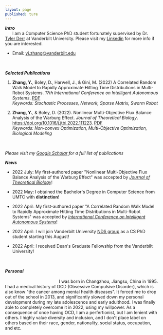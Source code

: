 ```yaml
---
layout: page
published: ture
---
```

***Intro***  
&nbsp;&nbsp;&nbsp;&nbsp;&nbsp;&nbsp;I am a Computer Science PhD student fortunately supervised by Dr. [Tyler Derr](https://tylersnetwork.github.io/) at Vanderbilt University. Please visit my [Linkedin](https://www.linkedin.com/in/yi-marcel-zhang/) for more info if you are interested. 

- Email: <yi.zhang@vanderbilt.edu>
&nbsp;&nbsp;&nbsp;&nbsp;&nbsp;&nbsp;&nbsp;&nbsp;&nbsp;&nbsp;&nbsp;&nbsp;&nbsp;&nbsp;&nbsp;&nbsp;&nbsp;&nbsp;&nbsp;&nbsp;&nbsp;&nbsp;&nbsp;&nbsp;&nbsp;&nbsp;&nbsp;&nbsp;&nbsp;&nbsp;&nbsp;&nbsp;&nbsp;&nbsp;&nbsp;&nbsp;&nbsp;&nbsp;&nbsp;&nbsp;&nbsp;&nbsp;&nbsp;&nbsp;&nbsp;&nbsp;&nbsp;&nbsp;&nbsp;&nbsp;&nbsp;&nbsp;&nbsp;&nbsp;&nbsp;&nbsp;&nbsp;&nbsp;&nbsp;&nbsp;&nbsp;&nbsp;&nbsp;&nbsp;&nbsp;&nbsp;&nbsp;&nbsp;&nbsp;&nbsp;&nbsp;&nbsp;&nbsp;&nbsp;&nbsp;&nbsp;&nbsp;&nbsp;&nbsp;&nbsp;&nbsp;&nbsp;&nbsp;&nbsp;&nbsp;&nbsp;&nbsp;&nbsp;&nbsp;&nbsp;&nbsp;&nbsp;&nbsp;&nbsp;&nbsp;&nbsp;&nbsp;&nbsp;&nbsp;&nbsp;&nbsp;&nbsp;&nbsp;&nbsp;&nbsp;&nbsp;&nbsp;&nbsp;&nbsp;&nbsp;&nbsp;&nbsp;&nbsp;&nbsp;&nbsp;&nbsp;&nbsp;&nbsp;&nbsp;&nbsp;&nbsp;&nbsp;&nbsp;&nbsp;&nbsp;&nbsp;&nbsp;&nbsp;&nbsp;&nbsp;&nbsp;&nbsp;&nbsp;&nbsp;&nbsp;&nbsp;&nbsp;&nbsp;&nbsp;


***Selected Publications***
1. **Zhang, Y.**, Boley, D., Harwell, J., & Gini, M. (2022) A Correlated Random Walk Model to Rapidly Approximate Hitting Time Distributions in Multi-Robot Systems. *17th International Conference on Intelligent Autonomous Systems*. [PDF](https://yizhan2854.github.io/swarmrobot.pdf)  
*Keywords: Stochastic Processes, Network, Sparse Matrix, Swarm Robot*

2. **Zhang, Y.**, & Boley, D. (2022). Nonlinear Multi-Objective Flux Balance Analysis of the Warburg Effect. *Journal of Theoretical Biology*. https://doi.org/10.1016/j.jtbi.2022.111223. [PDF](https://yizhan2854.github.io/biooptimization.pdf)  
*Keywords: Non-convex Optimization, Multi-Objective Optimization, Biological Modeling*
&nbsp;&nbsp;&nbsp;&nbsp;&nbsp;&nbsp;&nbsp;&nbsp;&nbsp;&nbsp;&nbsp;&nbsp;&nbsp;&nbsp;&nbsp;&nbsp;&nbsp;&nbsp;&nbsp;&nbsp;&nbsp;&nbsp;&nbsp;&nbsp;&nbsp;&nbsp;&nbsp;&nbsp;&nbsp;&nbsp;&nbsp;&nbsp;&nbsp;&nbsp;&nbsp;&nbsp;&nbsp;&nbsp;&nbsp;&nbsp;&nbsp;&nbsp;&nbsp;&nbsp;&nbsp;&nbsp;&nbsp;&nbsp;&nbsp;&nbsp;&nbsp;&nbsp;&nbsp;&nbsp;&nbsp;&nbsp;&nbsp;&nbsp;&nbsp;&nbsp;&nbsp;&nbsp;&nbsp;&nbsp;&nbsp;&nbsp;&nbsp;&nbsp;&nbsp;&nbsp;&nbsp;&nbsp;&nbsp;&nbsp;&nbsp;&nbsp;&nbsp;&nbsp;&nbsp;&nbsp;&nbsp;&nbsp;&nbsp;&nbsp;&nbsp;&nbsp;&nbsp;&nbsp;&nbsp;&nbsp;&nbsp;&nbsp;&nbsp;&nbsp;&nbsp;&nbsp;&nbsp;&nbsp;&nbsp;&nbsp;&nbsp;&nbsp;&nbsp;&nbsp;&nbsp;&nbsp;&nbsp;&nbsp;&nbsp;&nbsp;&nbsp;&nbsp;&nbsp;&nbsp;&nbsp;&nbsp;&nbsp;&nbsp;&nbsp;&nbsp;&nbsp;&nbsp;&nbsp;&nbsp;&nbsp;&nbsp;&nbsp;&nbsp;&nbsp;&nbsp;&nbsp;&nbsp;&nbsp;&nbsp;&nbsp;&nbsp;&nbsp;&nbsp;&nbsp;

*Please visit my [Google Scholar](https://scholar.google.com/citations?user=bl2VyuYAAAAJ&hl=en) for a full list of publications*

***News***  
- 2022 July: My first-authored paper "Nonlinear Multi-Objective Flux Balance Analysis of the Warburg Effect" was accepted by *[Journal of Theoretical Biology](https://www.journals.elsevier.com/journal-of-theoretical-biology)*!

- 2022 May: I obtained the Bachelor's Degree in Computer Science from UMTC with **distinction**!

- 2022 April: My first-authored paper "A Correlated Random Walk Model to Rapidly Approximate Hitting Time Distributions in Multi-Robot Systems" was accepted by *[International Conference on Intelligent Autonomous Systems](https://www.ias-17.org/)*!

- 2022 April: I will join Vanderbilt University [NDS group](https://nds-vu.github.io/) as a CS PhD student starting this August!

- 2022 April: I received Dean's Graduate Fellowship from the Vanderbilt University!
&nbsp;&nbsp;&nbsp;&nbsp;&nbsp;&nbsp;&nbsp;&nbsp;&nbsp;&nbsp;&nbsp;&nbsp;&nbsp;&nbsp;&nbsp;&nbsp;&nbsp;&nbsp;&nbsp;&nbsp;&nbsp;&nbsp;&nbsp;&nbsp;&nbsp;&nbsp;&nbsp;&nbsp;&nbsp;&nbsp;&nbsp;&nbsp;&nbsp;&nbsp;&nbsp;&nbsp;&nbsp;&nbsp;&nbsp;&nbsp;&nbsp;&nbsp;&nbsp;&nbsp;&nbsp;&nbsp;&nbsp;&nbsp;&nbsp;&nbsp;&nbsp;&nbsp;&nbsp;&nbsp;&nbsp;&nbsp;&nbsp;&nbsp;&nbsp;&nbsp;&nbsp;&nbsp;&nbsp;&nbsp;&nbsp;&nbsp;&nbsp;&nbsp;&nbsp;&nbsp;&nbsp;&nbsp;&nbsp;&nbsp;&nbsp;&nbsp;&nbsp;&nbsp;&nbsp;&nbsp;&nbsp;&nbsp;&nbsp;&nbsp;&nbsp;&nbsp;&nbsp;&nbsp;&nbsp;&nbsp;&nbsp;&nbsp;&nbsp;&nbsp;&nbsp;&nbsp;&nbsp;&nbsp;&nbsp;&nbsp;&nbsp;&nbsp;&nbsp;&nbsp;&nbsp;&nbsp;&nbsp;&nbsp;&nbsp;&nbsp;&nbsp;&nbsp;&nbsp;&nbsp;&nbsp;&nbsp;&nbsp;&nbsp;&nbsp;&nbsp;&nbsp;&nbsp;&nbsp;&nbsp;&nbsp;&nbsp;&nbsp;&nbsp;&nbsp;&nbsp;&nbsp;&nbsp;&nbsp;&nbsp;&nbsp;&nbsp;&nbsp;&nbsp;&nbsp;

***Personal***
&nbsp;&nbsp;&nbsp;&nbsp;&nbsp;&nbsp;&nbsp;&nbsp;&nbsp;&nbsp;&nbsp;&nbsp;&nbsp;&nbsp;&nbsp;&nbsp;&nbsp;&nbsp;&nbsp;&nbsp;&nbsp;&nbsp;&nbsp;&nbsp;&nbsp;&nbsp;&nbsp;&nbsp;&nbsp;&nbsp;&nbsp;&nbsp;&nbsp;&nbsp;&nbsp;&nbsp;&nbsp;&nbsp;&nbsp;&nbsp;&nbsp;&nbsp;&nbsp;&nbsp;&nbsp;&nbsp;&nbsp;&nbsp;&nbsp;&nbsp;&nbsp;&nbsp;&nbsp;&nbsp;&nbsp;&nbsp;&nbsp;&nbsp;&nbsp;&nbsp;&nbsp;&nbsp;&nbsp;&nbsp;&nbsp;&nbsp;&nbsp;&nbsp;&nbsp;&nbsp;&nbsp;&nbsp;&nbsp;&nbsp;&nbsp;&nbsp;&nbsp;&nbsp;&nbsp;&nbsp;&nbsp;&nbsp;&nbsp;&nbsp;&nbsp;&nbsp;&nbsp;&nbsp;&nbsp;&nbsp;&nbsp;&nbsp;&nbsp;&nbsp;&nbsp;&nbsp;&nbsp;&nbsp;&nbsp;&nbsp;&nbsp;&nbsp;&nbsp;&nbsp;&nbsp;&nbsp;&nbsp;&nbsp;&nbsp;&nbsp;&nbsp;&nbsp;&nbsp;&nbsp;&nbsp;&nbsp;&nbsp;&nbsp;&nbsp;&nbsp;&nbsp;&nbsp;&nbsp;&nbsp;&nbsp;&nbsp;&nbsp;&nbsp;&nbsp;&nbsp;&nbsp;&nbsp;&nbsp;&nbsp;&nbsp;&nbsp;&nbsp;&nbsp;&nbsp;&nbsp;&nbsp;&nbsp;&nbsp;&nbsp;&nbsp;&nbsp;&nbsp;&nbsp;&nbsp;&nbsp;&nbsp;&nbsp;&nbsp;&nbsp;&nbsp;&nbsp;&nbsp;&nbsp;&nbsp;&nbsp;&nbsp;&nbsp;&nbsp;&nbsp;&nbsp;&nbsp;&nbsp;&nbsp;&nbsp;&nbsp;&nbsp;&nbsp; I was born in Changzhou, Jiangsu, China in 1995. I had a medical history of OCD (Obsessive Compulsive Disorder), which is also know "the cancer among mental health diseases". It forced me to drop out of the school in 2013, and significantly slowed down my personal development during my late adolescence and early adulthood. I was finally able to completely overcome it in 2022, using my willpower. As a consequence of once having OCD, I am a perfertionist, but I am lenient with others. I highly value diversity and inclusion, and I don't place label on others based on their race, gender, nationality, social status, occupation, and etc.  






